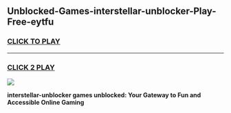 
## Unblocked-Games-interstellar-unblocker-Play-Free-eytfu
<h3>
<a href="https://premium76.site?title=interstellar-unblocker&ref=23A">CLICK TO PLAY</a></h3>
<hr>

<h3>
<a href="https://premium76.site?title=interstellar-unblocker&ref=23A">CLICK 2 PLAY</a>
  
</h3>

<a href="https://premium76.site?title=interstellar-unblocker&ref=23A"><img src="https://clearcache.store/games.png"></a>


**interstellar-unblocker games unblocked: Your Gateway to Fun and Accessible Online Gaming**
